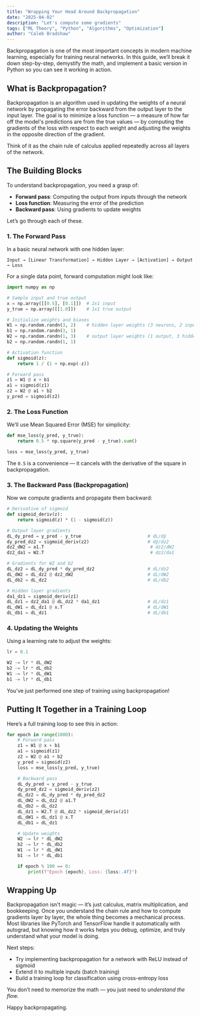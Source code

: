 ```yaml
---
title: "Wrapping Your Head Around Backpropagation"
date: "2025-04-02"
description: "Let's compute some gradients"
tags: ["ML Theory", "Python", "Algorithms", "Optimization"]
author: "Caleb Bradshaw"
---
```


Backpropagation is one of the most important concepts in modern machine learning, especially for training neural networks. In this guide, we’ll break it down step-by-step, demystify the math, and implement a basic version in Python so you can see it working in action.

## What is Backpropagation?

Backpropagation is an algorithm used in updating the weights of a neural network by propagating the error backward from the output layer to the input layer. The goal is to minimize a loss function — a measure of how far off the model's predictions are from the true values — by computing the gradients of the loss with respect to each weight and adjusting the weights in the opposite direction of the gradient.

Think of it as the chain rule of calculus applied repeatedly across all layers of the network.

## The Building Blocks

To understand backpropagation, you need a grasp of:

- **Forward pass**: Computing the output from inputs through the network
- **Loss function**: Measuring the error of the prediction
- **Backward pass**: Using gradients to update weights

Let’s go through each of these.

### 1. The Forward Pass

In a basic neural network with one hidden layer:

```
Input → [Linear Transformation] → Hidden Layer → [Activation] → Output → Loss
```

For a single data point, forward computation might look like:

```python
import numpy as np

# Sample input and true output
x = np.array([[0.5], [0.1]])  # 2x1 input
y_true = np.array([[1.0]])    # 1x1 true output

# Initialize weights and biases
W1 = np.random.randn(3, 2)    # hidden layer weights (3 neurons, 2 inputs)
b1 = np.random.randn(3, 1)
W2 = np.random.randn(1, 3)    # output layer weights (1 output, 3 hidden neurons)
b2 = np.random.randn(1, 1)

# Activation function
def sigmoid(z):
    return 1 / (1 + np.exp(-z))

# Forward pass
z1 = W1 @ x + b1
a1 = sigmoid(z1)
z2 = W2 @ a1 + b2
y_pred = sigmoid(z2)
```

### 2. The Loss Function

We’ll use Mean Squared Error (MSE) for simplicity:

```python
def mse_loss(y_pred, y_true):
    return 0.5 * np.square(y_pred - y_true).sum()

loss = mse_loss(y_pred, y_true)
```

The `0.5` is a convenience — it cancels with the derivative of the square in backpropagation.

### 3. The Backward Pass (Backpropagation)

Now we compute gradients and propagate them backward:

```python
# Derivative of sigmoid
def sigmoid_deriv(z):
    return sigmoid(z) * (1 - sigmoid(z))

# Output layer gradients
dL_dy_pred = y_pred - y_true                         # dL/dŷ
dy_pred_dz2 = sigmoid_deriv(z2)                      # dŷ/dz2
dz2_dW2 = a1.T                                        # dz2/dW2
dz2_da1 = W2.T                                        # dz2/da1

# Gradients for W2 and b2
dL_dz2 = dL_dy_pred * dy_pred_dz2                    # dL/dz2
dL_dW2 = dL_dz2 @ dz2_dW2                            # dL/dW2
dL_db2 = dL_dz2                                      # dL/db2

# Hidden layer gradients
da1_dz1 = sigmoid_deriv(z1)
dL_dz1 = dz2_da1 @ dL_dz2 * da1_dz1                  # dL/dz1
dL_dW1 = dL_dz1 @ x.T                                # dL/dW1
dL_db1 = dL_dz1                                      # dL/db1
```

### 4. Updating the Weights

Using a learning rate to adjust the weights:

```python
lr = 0.1

W2 -= lr * dL_dW2
b2 -= lr * dL_db2
W1 -= lr * dL_dW1
b1 -= lr * dL_db1
```

You’ve just performed one step of training using backpropagation!

## Putting It Together in a Training Loop

Here’s a full training loop to see this in action:

```python
for epoch in range(1000):
    # Forward pass
    z1 = W1 @ x + b1
    a1 = sigmoid(z1)
    z2 = W2 @ a1 + b2
    y_pred = sigmoid(z2)
    loss = mse_loss(y_pred, y_true)

    # Backward pass
    dL_dy_pred = y_pred - y_true
    dy_pred_dz2 = sigmoid_deriv(z2)
    dL_dz2 = dL_dy_pred * dy_pred_dz2
    dL_dW2 = dL_dz2 @ a1.T
    dL_db2 = dL_dz2
    dL_dz1 = W2.T @ dL_dz2 * sigmoid_deriv(z1)
    dL_dW1 = dL_dz1 @ x.T
    dL_db1 = dL_dz1

    # Update weights
    W2 -= lr * dL_dW2
    b2 -= lr * dL_db2
    W1 -= lr * dL_dW1
    b1 -= lr * dL_db1

    if epoch % 100 == 0:
        print(f"Epoch {epoch}, Loss: {loss:.4f}")
```

## Wrapping Up

Backpropagation isn't magic — it’s just calculus, matrix multiplication, and bookkeeping. Once you understand the chain rule and how to compute gradients layer by layer, the whole thing becomes a mechanical process. Most libraries like PyTorch and TensorFlow handle it automatically with autograd, but knowing how it works helps you debug, optimize, and truly understand what your model is doing.

Next steps:
- Try implementing backpropagation for a network with ReLU instead of sigmoid
- Extend it to multiple inputs (batch training)
- Build a training loop for classification using cross-entropy loss

You don’t need to memorize the math — you just need to *understand the flow*.

Happy backpropagating.
